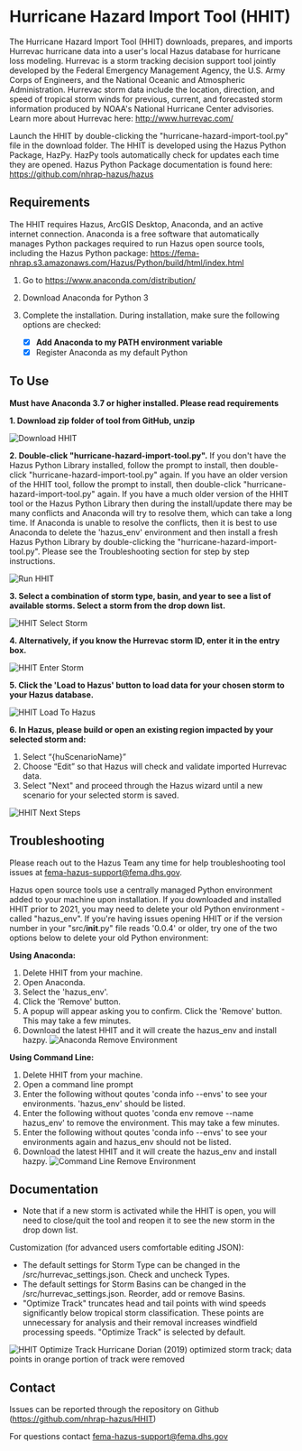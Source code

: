 # Hurricane Hazard Import Tool (HHIT)
The Hurricane Hazard Import Tool (HHIT) downloads, prepares, and imports Hurrevac hurricane data into a user's local Hazus database for hurricane loss modeling. Hurrevac is a storm tracking decision support tool jointly developed by the Federal Emergency Management Agency, the U.S. Army Corps of Engineers, and the National Oceanic and Atmospheric Administration. Hurrevac storm data include the location, direction, and speed of tropical storm winds for previous, current, and forecasted storm information produced by NOAA's National Hurricane Center advisories. Learn more about Hurrevac here: http://www.hurrevac.com/ 

Launch the HHIT by double-clicking the "hurricane-hazard-import-tool.py" file in the download folder. The HHIT is developed using the Hazus Python Package, HazPy. HazPy tools automatically check for updates each time they are opened. Hazus Python Package documentation is found here: https://github.com/nhrap-hazus/hazus

## Requirements

The HHIT requires Hazus, ArcGIS Desktop, Anaconda, and an active internet connection. Anaconda is a free software that automatically manages Python packages required to run Hazus open source tools, including the Hazus Python package: https://fema-nhrap.s3.amazonaws.com/Hazus/Python/build/html/index.html

1. Go to https://www.anaconda.com/distribution/

2. Download Anaconda for Python 3

3. Complete the installation. During installation, make sure the following options are checked:
   - [x] **Add Anaconda to my PATH environment variable**
   - [x] Register Anaconda as my default Python

## To Use

**Must have Anaconda 3.7 or higher installed. Please read requirements**

**1. Download zip folder of tool from GitHub, unzip**

![Download HHIT](Python_env/assets/images/DownloadHHIT.jpg "Download HHIT") 

**2. Double-click "hurricane-hazard-import-tool.py".** If you don't have the Hazus Python Library installed, follow the prompt to install, then double-click "hurricane-hazard-import-tool.py" again. If you have an older version of the HHIT tool, follow the prompt to install, then double-click "hurricane-hazard-import-tool.py" again. If you have a much older version of the HHIT tool or the Hazus Python Library then during the install/update there may be many conflicts and Anaconda will try to resolve them, which can take a long time. If Anaconda is unable to resolve the conflicts, then it is best to use Anaconda to delete the 'hazus_env' environment and then install a fresh Hazus Python Library by double-clicking the "hurricane-hazard-import-tool.py". Please see the Troubleshooting section for step by step instructions.

![Run HHIT](Python_env/assets/images/RunHHIT.jpg "Run HHIT") 

**3. Select a combination of storm type, basin, and year to see a list of available storms. Select a storm from the drop down list.**

![HHIT Select Storm](Python_env/assets/images/SelectStorm.jpg "HHIT Select Storm")

**4. Alternatively, if you know the Hurrevac storm ID, enter it in the entry box.**

![HHIT Enter Storm](Python_env/assets/images/EnterStorm.jpg "HHIT Enter Storm")

**5. Click the 'Load to Hazus' button to load data for your chosen storm to your Hazus database.**

![HHIT Load To Hazus](Python_env/assets/images/LoadToHazus.jpg "HHIT Load To Hazus")

**6. In Hazus, please build or open an existing region impacted by your selected storm and:**
   1. Select “{huScenarioName}”
   2. Choose “Edit” so that Hazus will check and validate imported Hurrevac data.
   3. Select "Next" and proceed through the Hazus wizard until a new scenario for your selected storm is saved.

![HHIT Next Steps](Python_env/assets/images/NextSteps.png "HHIT Next Steps")

## Troubleshooting

Please reach out to the Hazus Team any time for help troubleshooting tool issues at fema-hazus-support@fema.dhs.gov.

Hazus open source tools use a centrally managed Python environment added to your machine upon installation. If you downloaded and installed HHIT prior to 2021, you may need to delete your old Python environment - called "hazus_env". If you're having issues opening HHIT or if the version number in your "src/__init__.py" file reads '0.0.4' or older, try one of the two options below to delete your old Python environment:


**Using Anaconda:**
1. Delete HHIT from your machine.
2. Open Anaconda.
3. Select the 'hazus_env'.
4. Click the 'Remove' button.
5. A popup will appear asking you to confirm. Click the 'Remove' button. This may take a few minutes.
6. Download the latest HHIT and it will create the hazus_env and install hazpy.
![Anaconda Remove Environment](Python_env/assets/images/AnacondaRemoveEnv.jpg "Anaconda Remove hazus_env")

**Using Command Line:**
1. Delete HHIT from your machine.
2. Open a command line prompt
3. Enter the following without qoutes 'conda info --envs' to see your environments. 'hazus_env' should be listed.
4. Enter the following without quotes 'conda env remove --name hazus_env' to remove the environment. This may take a few minutes.
5. Enter the following without qoutes 'conda info --envs' to see your environments again and hazus_env should not be listed.
6. Download the latest HHIT and it will create the hazus_env and install hazpy.
![Command Line Remove Environment](Python_env/assets/images/CommandLineRemoveEnv.jpg "Command Line Remove hazus_env")


## Documentation

- Note that if a new storm is activated while the HHIT is open, you will need to close/quit the tool and reopen it to see the new storm in the drop down list.

Customization (for advanced users comfortable editing JSON):
- The default settings for Storm Type can be changed in the /src/hurrevac_settings.json. Check and uncheck Types.
- The default settings for Storm Basins can be changed in the /src/hurrevac_settings.json. Reorder, add or remove Basins.
- "Optimize Track" truncates head and tail points with wind speeds significantly below tropical storm classification. These points are unnecessary for analysis and their removal increases windfield processing speeds. "Optimize Track" is selected by default.

![HHIT Optimize Track](Python_env/assets/images/Dorian2019OptimizedTrackComparison.JPG "HHIT Optimize Track")
Hurricane Dorian (2019) optimized storm track; data points in orange portion of track were removed

## Contact

Issues can be reported through the repository on Github (https://github.com/nhrap-hazus/HHIT)

For questions contact fema-hazus-support@fema.dhs.gov
